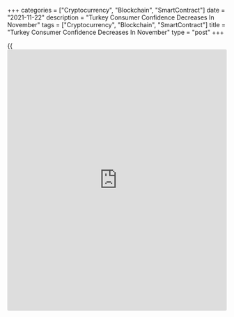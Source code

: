 +++
categories = ["Cryptocurrency", "Blockchain", "SmartContract"]
date = "2021-11-22"
description = "Turkey Consumer Confidence Decreases In November"
tags = ["Cryptocurrency", "Blockchain", "SmartContract"]
title = "Turkey Consumer Confidence Decreases In November"
type = "post"
+++

{{<iframe id="large-banner" src="https://www.bounty.group/#slide=24.0" width="100%" height="600" scrolling="no" style="border: 0px solid rgb(216, 221, 230); border-radius: 3px;">}}

Turkey's consumer confidence weakened in November, survey results from
the Turkish Statistical Institute showed on Monday.

The consumer confidence index fell to 71.1 in November from 76.8 in
October.

The survey was carried out in cooperation with the Turkish Statistical
Institute and the Central Bank of the Republic of Turkey.

The assessment of the present financial situation of household fell to
56.1 in November from 60.7 in October.

The financial situation expectation of households decreased to 68.9 in
November from 75.6 in the previous month.

The general economic situation expectation index declined to 68.2 in
November from 74.2 in the prior month.

Assessment on spending money on durable goods index over next 12 months
fell to 91.4 in November from 96.6 in October.

For comments and feedback [contact](https://www.playgroundfx.com/contact/): editorial@rtt[news](https://www.letsplayfx.com/blog/forex-news-website/).com

[Economic News][1]

 **What parts of the world are seeing the best (and worst) economic
performances lately? Click[here][2] to check out our [Econ Scorecard][2]
and find out! See up-to-the-moment [ranking](https://www.playgroundfx.com/blog/crypto-exchange-ranking/)s for the best and worst
performers in [GDP][3], [unemployment rate][4], [inflation][5] and much
more.**

   1. www.rtt[news](https://www.letsplayfx.com/blog/forex-news-website/).com/Content/EconomicNews.aspx
   2. www.rtt[news](https://www.letsplayfx.com/blog/forex-news-website/).com/economic-scorecard/world-rank/unemployment-rate/highest-performance.aspx
   3. www.rtt[news](https://www.letsplayfx.com/blog/forex-news-website/).com/economic-scorecard/world-rank/GDP/highest-performance.aspx
   4. www.rtt[news](https://www.letsplayfx.com/blog/forex-news-website/).com/economic-scorecard/world-rank/unemployment-rate/lowest-performance.aspx
   5. www.rtt[news](https://www.letsplayfx.com/blog/forex-news-website/).com/economic-scorecard/world-rank/CPI/highest-performance.aspx